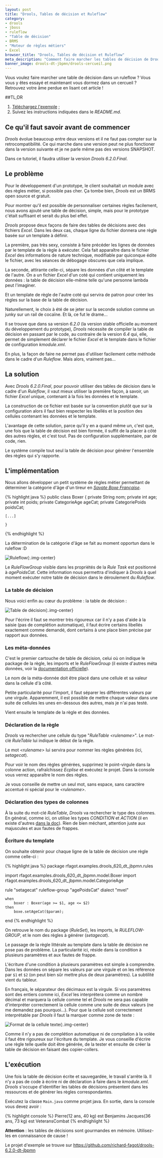 ```yaml
---
layout: post
title: "Drools, Tables de décision et Ruleflow"
category: 
- drools
- jboss
- ruleflow
- "Table de décision"
- BRMS
- "Moteur de règles métiers"
- Excel
browser_title: "Drools, Tables de décision et Ruleflow"
meta_description: "Comment faire marcher les tables de décision de Drools avec un ruleflow"
banner_image: drools-dt-jbpmn/drools-cercueil.png
---
```


Vous voulez faire marcher une table de décision dans un ruleflow ? Vous vous y êtes essayé et maintenant vous dormez dans un cercueil ? Retrouvez votre âme perdue en lisant cet article !


##TL;DR
1. [Téléchargez l'exemple](https://github.com/richard-fagot/drools-6.2.0-dt-jbpmn) ;
2. Suivez les instructions indiquées dans le *README.md*.

## Ce qu'il faut savoir avant de commencer
*Drools* évolue beaucoup entre deux versions et il ne faut pas compter sur la retrocompatibilité. Ce qui marche dans une version peut ne plus fonctioner dans la version suivante et je ne parle même pas des versions SNAPSHOT.

Dans ce tutoriel, il faudra utiliser la version *Drools 6.2.0.Final*.

## Le problème
Pour le développement d'un prototype, le client souhaitait un module avec des règles métier, si possible pas cher. Ça tombe bien, *Drools* est un BRMS open source et gratuit.

Pour montrer qu'il est possible de personnaliser certaines règles facilement, nous avons ajouté une table de décision, simple, mais pour le prototype c'était suffisant et serait du plus bel effet.

*Drools* propose deux façons de faire des tables de décisions avec des fichiers *Excel*. Dans les deux cas, chaque ligne du fichier donnera une règle basée sur un template à définir.

La première, pas très sexy, consiste à faire précéder les lignes de données par le template de la règle à exécuter. Cela fait apparaître dans le fichier *Excel* des informations de nature technique, modifiable par quiconque édite le fichier, avec les séances de débogage obscures que cela implique.

La seconde, attirante celle-ci, sépare les données d'un côté et le template de l'autre. On a un fichier *Excel* d'un coté qui contient uniquement les données : la table de décision elle-même telle qu'une personne lambda peut l'imaginer.

Et un template de règle de l'autre coté qui servira de patron pour créer les règles sur la base de la table de décision.

Naturellement, le choix à été de se jeter sur la seconde solution comme un junky sur un rail de cocaïne. Et là, ce fut le drame...

Il se trouve que dans sa version *6.2.0* (la version stable officielle au moment du développement du prototype), *Drools*  nécessite de compiler la table de décision en passant par le code, au contraire de la version *6.4* qui, elle, permet de simplement déclarer le fichier *Excel* et le template dans le fichier de configuration *kmodule.xml*. 

En plus, la façon de faire ne permet pas d'utiliser facilement cette méthode dans le cadre d'un *Ruleflow*. Mais alors, vraiment pas...


## La solution
Avec *Drools 6.2.0.Final*, pour pouvoir utiliser des tables de décision dans le cadre d'un *Ruleflow*, il vaut mieux utiliser la première façon, à savoir, un fichier *Excel* unique, contenant à la fois les données et le template. 

La construction de ce fichier est basée sur la convention plutôt que sur la configuration alors il faut bien respecter les libellés et la position des cellules contenant les données et le template. 

L'avantage de cette solution, parce qu'il y en a quand même un, c'est que, une fois que la table de décision est bien formée, il suffit de la placer à côté des autres règles, et c'est tout. Pas de configuration supplémentaire, par de code, rien. 

Le système compile tout seul la table de décision pour générer l'ensemble des règles qui s'y rapporte.

## L'implémentation
Nous allons développer un petit système de règles métier permettant de déterminer la catégorie d'âge d'un tireur en [*Savate Boxe Française*](http://www.esprit-savate.fr). 

{% highlight java %}
    public class Boxer {
        private String nom;
        private int age;
        private int poids;
        private CategorieAge ageCat;
        private CategoriePoids poidsCat;
        
    [...]
        
    }
{% endhighlight %}

La détermination de la catégorie d'âge se fait au moment opportun dans le ruleflow :D

![Ruleflow]({{site.imagebaseurl}}/assets/images/drools-dt-jbpmn/ruleflow.png){:.img-center}

Le *RuleFlowGroup* visible dans les propriétés de la *Rule Task* est positionné à *agePoidsCat*. Cette information nous permettra d'indiquer à *Drools* à quel moment exécuter notre table de décision dans le déroulement du *Ruleflow*.

### La table de décision

Nous voici enfin au cœur du problème : la table de décision :

![Table de décision]({{site.imagebaseurl}}/assets/images/drools-dt-jbpmn/dt.png){:.img-center}

Pour l'écrire il faut se montrer très rigoureux car il n'y a pas d'aide à la saisie (pas de complétion automatique), il faut écrire certains libellés exactement comme demandé, dont certains à une place bien précise par rapport aux données.

### Les méta-données
C'est le premier cartouche de table de décision, celui où on indique le package de la règle, les imports et le *RuleFlowGroup* (il existe d'autres méta données, voir la [documentation officielle](http://docs.jboss.org/drools/release/6.2.0.Final/drools-docs/html_single/index.html)).

Le nom de la méta-donnée doit être placé dans une cellule et sa valeur dans la cellule d'à côté. 

Petite particularité pour l'import, il faut séparer les différentes valeurs par une virgule. Apparemment, il est possible de mettre chaque valeur dans une suite de cellules les unes en-dessous des autres, mais je n'ai pas testé.

Vient ensuite le template de la règle et des données. 

### Déclaration de la règle
*Drools* va rechercher une cellule du type "*RuleTable \<rulename\>*". Le mot-clé *RuleTable* lui indique le début de la règle. 

Le mot *\<rulename\>* lui servira pour nommer les règles générées (ici, *setagecat*).

Pour voir le nom des règles générées, supprimez le point-virgule dans la colonne action, rafraîchissez *Ecplise* et exécutez le projet. Dans la console vous verrez apparaître le nom des règles. 

Je vous conseille de mettre un seul mot, sans espace, sans caractère accentué ni spécial pour le *\<rulename\>*.

### Déclaration des types de colonnes
À la suite du mot-clé *RuleTable*, *Drools* va rechercher le type des colonnes. En général, comme ici, on utilise les types *CONDITION* et *ACTION* (il en existe d'autres [dans la doc](http://docs.jboss.org/drools/release/6.2.0.Final/drools-docs/html_single/index.html#d0e5258)). Rien de bien méchant, attention juste aux majuscules et aux fautes de frappes.

### Écriture du template
On souhaite obtenir pour chaque ligne de la table de décision une règle comme celle-ci :

{% highlight java %}
package rfagot.examples.drools_620_dt_jbpmn.rules

import rfagot.examples.drools_620_dt_jbpmn.model.Boxer
import rfagot.examples.drools_620_dt_jbpmn.model.CategorieAge


rule "setagecat"
ruleflow-group "agePoidsCat"
dialect "mvel"

    when
        boxer : Boxer(age >= $1, age <= $2)
    then
        boxe.setAgeCat($param);
end 
{% endhighlight %}

On retrouve le nom du package (*RuleSet*), les imports, le *RULEFLOW-GROUP*, et le nom des règles à générer (*setagecat*).

Le passage de la règle littérale au template dans la table de décision ne pose pas de problème. La particularité ici, réside dans la condition à plusieurs paramètres et aux fautes de frappe.

L'écriture d'une condition à plusieurs paramètres est simple à comprendre. Dans les données on sépare les valeurs par une virgule et on les référence par `$1` et `$2` (on peut bien sûr mettre plus de deux paramètres). La subtilité vient du tableur. 

En français, le séparateur des décimaux est la virgule. Si vos paramètres sont des entiers comme ici, *Excel* les interprétera comme un nombre décimal et marquera la cellule comme tel et *Drools* ne sera pas capable d'interpréter correctement la cellule comme une suite de deux valeurs (ne me demandez pas pourquoi...). Pour que la cellule soit correctement interprétable par *Drools* il faut la marquer comme zone de texte :

![Format de la cellule texte]({{site.imagebaseurl}}/assets/images/drools-dt-jbpmn/cellule-texte.png){:.img-center}

Comme il n'y a pas de complétion automatique ni de compilation à la volée il faut être rigoureux sur l'écriture du template. Je vous conseille d'écrire une règle telle quelle doit être générée, de la tester et ensuite de créer la table de décision en faisant des copier-collers.

## L'exécution
Une fois la table de décision écrite et sauvegardée, le travail s'arrête là. Il n'y a pas de code à écrire ni de déclaration à faire dans le *kmodule.xml*. *Drools* s'occupe d'identifier les tables de décisions présentent dans les ressources et de générer les règles correspondantes.

Exécutez la classe `Main.java` comme projet java. En sortie, dans la console vous devez avoir :

{% highlight console %}
Pierre(12 ans, 40 kg) est Benjamins
Jacques(36 ans, 73 kg) est VeteransCombat
{% endhighlight %}

**Attention** : les tables de décisions sont gourmandes en mémoire. Utilisez-les en connaissance de cause !


Le projet d'exemple se trouve sur <https://github.com/richard-fagot/drools-6.2.0-dt-jbpmn>
